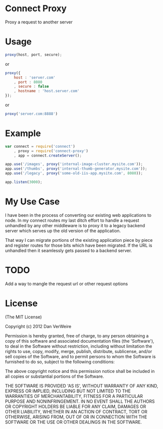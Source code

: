 # Connect Proxy

Proxy a request to another server

# Usage

```js
proxy(host, port, secure);
```
or

```js
proxy({
	host : 'server.com'
	, port : 8080
	, secure : false
	, hostname : 'host.server.com'
});
```
or

```js
proxy('server.com:8888')
```

# Example

```js
var connect = require('connect')
	, proxy = require('connect-proxy')
	, app = connect.createServer();

app.use('/images', proxy('internal-image-cluster.mysite.com'));
app.use('/thumbs', proxy('internal-thumb-generator.mysite.com'));
app.use('/legacy', proxy('some-old-iis-app.mysite.com', 8080));

app.listen(3000);
```

# My Use Case

I have been in the process of converting our existing web applications to node.
In my connect routes my last ditch effort to handle a request unhandled by any
other middleware is to proxy it to a legacy backend server which serves up the
old version of the application. 

That way I can migrate portions of the existing application piece by piece and
register routes for those bits which have been migrated. If the URL is
unhandled then it seamlessly gets passed to a backend server.

# TODO

Add a way to mangle the request url or other request options

# License

(The MIT License)

Copyright (c) 2012 Dan VerWeire

Permission is hereby granted, free of charge, to any person obtaining
a copy of this software and associated documentation files (the
'Software'), to deal in the Software without restriction, including
without limitation the rights to use, copy, modify, merge, publish,
distribute, sublicense, and/or sell copies of the Software, and to
permit persons to whom the Software is furnished to do so, subject to
the following conditions:

The above copyright notice and this permission notice shall be
included in all copies or substantial portions of the Software.

THE SOFTWARE IS PROVIDED 'AS IS', WITHOUT WARRANTY OF ANY KIND,
EXPRESS OR IMPLIED, INCLUDING BUT NOT LIMITED TO THE WARRANTIES OF
MERCHANTABILITY, FITNESS FOR A PARTICULAR PURPOSE AND NONINFRINGEMENT.
IN NO EVENT SHALL THE AUTHORS OR COPYRIGHT HOLDERS BE LIABLE FOR ANY
CLAIM, DAMAGES OR OTHER LIABILITY, WHETHER IN AN ACTION OF CONTRACT,
TORT OR OTHERWISE, ARISING FROM, OUT OF OR IN CONNECTION WITH THE
SOFTWARE OR THE USE OR OTHER DEALINGS IN THE SOFTWARE.
